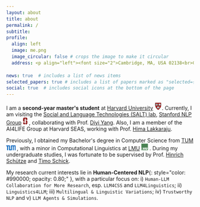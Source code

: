 ```yaml
---
layout: about
title: about
permalink: /
subtitle:
profile:
  align: left
  image: me.png
  image_circular: false # crops the image to make it circular
  address: <p align="left"><font size="2">Cambridge, MA, USA 02138<br>Graduate School of Arts and Sciences, Harvard University</font></p>

news: true  # includes a list of news items
selected_papers: true # includes a list of papers marked as "selected={true}"
social: true  # includes social icons at the bottom of the page
--- 
```

I am a **second-year master's student** at [Harvard University](https://www.harvard.edu/) <img src="assets/img/h.png" alt="h" height="20px">. Currently, I am visiting the [Social and Language Technologies (SALT) lab](https://cs.stanford.edu/~diyiy/group.html), 
	[Stanford NLP Group](https://nlp.stanford.edu/) <img src="assets/img/Stanford.png" alt="s" height="19px"> , collaborating with Prof.
	[Diyi Yang](https://cs.stanford.edu/~diyiy/index.html).
Also, I am a member of the 
	AI4LIFE Group at 
	Harvard SEAS, working with Prof. 
	[Hima Lakkaraju](https://himalakkaraju.github.io/).

Previously, I obtained my Bachelor's degree in Computer Science from 
	[TUM](https://www.tum.de/en/) <img src="assets/img/TUM.png" alt="tum" height="13px"> , with a minor in Computational Linguistics at 
	[LMU](https://www.lmu.de/en/) <img src="assets/img/LMU.jpeg" alt="lmu" height="18px"> . During my undergraduate studies, I was fortunate to be supervised by Prof. 
	[Hinrich Schütze](https://scholar.google.com/citations?user=qIL9dWUAAAAJ&hl=en) and [Timo Schick](https://scholar.google.de/citations?user=k8CKy5UAAAAJ&hl=en).
	<!-- at the Center for Information and Language Processing, LMU. -->

My research current interests lie in **Human-Centered NLP**{: style="color: #990000; opacity: 0.80;" }, with a particular focus on: i) `Human-LLM Collaboration for More Research`, esp. `LLM4CSS` and `LLM4Linguistics`; ii) `Linguistics4LLM`; iii) `Multilingual & Linguistic Variations`; iv) `Trustworthy NLP` and v) `LLM Agents & Simulations`.

<!--
My research interests lie in <span class="research-highlight"><strong>Human-Centered NLP</strong></span>, with a particular focus on:
<ol class="research-list">
    <li>
        LLM for More Research:
        <ol class="research-sublist">
            <li><span class="research-highlight">LLM4CSS</span>: Empowering CSS research with LLMs</li>
            <li><span class="research-highlight">LLM4Linguistics</span>: Empowering Linguistic Research with LLMs</li>
        </ol>
    </li>
    <li><span class="research-highlight">Linguistics4LLM</span>: Understanding LLMs’ Behaviors from Linguistic Perspectives</li>
    <li>Multilingual and Dialect-Inclusive NLP (Linguistic Variations)</li>
    <li>Trustworthy NLP</li>
    <li>LLM-powered Agents & Simulations</li>
</ol>
-->


